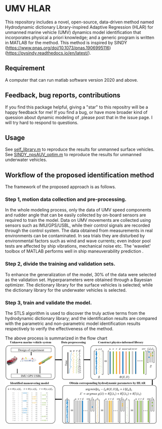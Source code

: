 # UMV HLAR
This repository includes a novel, open-source, data-driven method named Hydrodynamic dictionary Library-inspired Adaptive Regression (HLAR) for unmanned marine vehicle (UMV) dynamics model identification that incorporates physical a priori knowledge; and a generic program is written in MATLAB for the method.
This method is inspired by SINDY (https://www.pnas.org/doi/10.1073/pnas.1906995116)(https://pysindy.readthedocs.io/en/latest/).
## Requirement
A computer that can run matlab software version 2020 and above.

## Feedback, bug reports, contributions
If you find this package helpful, giving a "star" to this repositry will be a happy feedback for me! If you find a bug, or have more broader kind of quession about dynamic modeling of ,please post that in the issue page. I will try hard to respond to questions.

## Usage
See [self_library.m](/Surface%20Vehicle/self_library.m) to reproduce the results for unmanned surface vehicles. See [SINDY_npsAUV_optim.m](/Underwater%20Vehicle/SINDY_npsAUV_optim.m) to reproduce the results for unmanned underwater vehicles.

## Workflow of the proposed identification method
The framework of the proposed approach is as follows.
### Step 1, motion data collection and pre-processing. 
In the whole modeling process, only the data of UMV speed components and rudder angle that can be easily collected by on-board sensors are required to train the model. Data on UMV movements are collected using sensors such as IMU/GPS/USBL, while their control signals are recorded through the control system. The data obtained from measurements in real environments can be contaminated. In sea trials they are disturbed by environmental factors such as wind and wave currents; even indoor pool tests are affected by ship vibrations, mechanical noise etc. The 'wavelet' toolbox of MATLAB performs well in ship maneuverability prediction .
### Step 2, divide the training and validation sets. 
To enhance the generalization of the model, 30% of the data were selected as the validation set. Hyperparameters were obtained through a Bayesian optimizer. The dictionary library for the surface vehicles is selected; while the dictionary library for the underwater vehicles is selected.
### Step 3, train and validate the model. 
The STLS algorithm is used to discover the truly active terms from the hydrodynamic dictionary library; and the identification results are compared with the parametric and non-parametric model identification results respectively to verify the effectiveness of the method.

The above process is summarized in the flow chart
![image](/Flow_chart.png)
